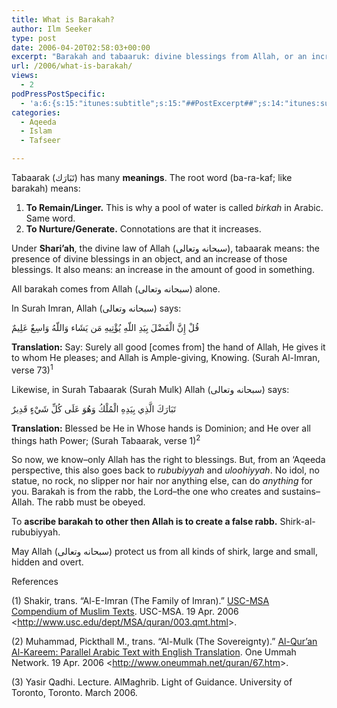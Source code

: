 ```yaml
---
title: What is Barakah?
author: Ilm Seeker
type: post
date: 2006-04-20T02:58:03+00:00
excerpt: "Barakah and tabaaruk: divine blessings from Allah, or an increase of those blessings.  The only source of barakah is Allah, as stated in the Qur'an."
url: /2006/what-is-barakah/
views:
  - 2
podPressPostSpecific:
  - 'a:6:{s:15:"itunes:subtitle";s:15:"##PostExcerpt##";s:14:"itunes:summary";s:15:"##PostExcerpt##";s:15:"itunes:keywords";s:17:"##WordPressCats##";s:13:"itunes:author";s:10:"##Global##";s:15:"itunes:explicit";s:2:"No";s:12:"itunes:block";s:2:"No";}'
categories:
  - Aqeeda
  - Islam
  - Tafseer

---
```

Tabaarak (تَبَارَك) has many **meanings**. The root word (ba-ra-kaf; like barakah) means:

  1. **To Remain/Linger.** This is why a pool of water is called _birkah_ in Arabic. Same word.
  2. **To Nurture/Generate.** Connotations are that it increases.

Under **Shari&#8217;ah**, the divine law of Allah (سبحانه وتعالى), tabaarak means: the presence of divine blessings in an object, and an increase of those blessings. It also means: an increase in the amount of good in something.

<p class="gem">
  All barakah comes from Allah (سبحانه وتعالى) alone.
</p>

In Surah Imran, Allah (سبحانه وتعالى) says:

<div class="quran">
  قُلْ إِنَّ الْفَضْلَ بِيَدِ اللّهِ يُؤْتِيهِ مَن يَشَاء وَاللّهُ وَاسِعٌ عَلِيمٌ
</div>

**Translation:** Say: Surely all good [comes from] the hand of Allah, He gives it to whom He pleases; and Allah is Ample-giving, Knowing. (Surah Al-Imran, verse 73)<sup>1</sup>

Likewise, in Surah Tabaarak (Surah Mulk) Allah (سبحانه وتعالى) says:

<div class="quran">
  تَبَارَكَ الَّذِي بِيَدِهِ الْمُلْكُ وَهُوَ عَلَى كُلِّ شَيْءٍ قَدِيرٌ
</div>

**Translation:** Blessed be He in Whose hands is Dominion; and He over all things hath Power; (Surah Tabaarak, verse 1)<sup>2</sup>

So now, we know&#8211;<span class="gem">only Allah has the right to blessings</span>. But, from an &#8216;Aqeeda perspective, this also goes back to <dfn title="Allah's right to Lordship; He is the Creator, the Sustainer, the One">rububiyyah</dfn> and <dfn title="Allah's right to be worshipped, alone, with no partner">uloohiyyah</dfn>. No idol, no statue, no rock, no slipper nor hair nor anything else, can do _anything_ for you. Barakah is from the rabb, the Lord&#8211;the one who creates and sustains&#8211;Allah. The rabb must be obeyed.

To **ascribe barakah to other then Allah is to create a false rabb.** Shirk-al-rububiyyah.

May Allah (سبحانه وتعالى) protect us from all kinds of shirk, large and small, hidden and overt.

<div id="referencesTitle">
  References
</div>

<p class="reference">
  (1) Shakir, trans. “Al-E-Imran (The Family of Imran).” <u>USC-MSA Compendium of Muslim Texts</u>. USC-MSA. 19 Apr. 2006 <<a href="http://www.usc.edu/dept/MSA/quran/051.qmt.html" /><a href="http://www.usc.edu/dept/MSA/quran/003.qmt.html">http://www.usc.edu/dept/MSA/quran/003.qmt.html</a>>.
</p>

<p class="reference">
  (2) Muhammad, Pickthall M., trans. “Al-Mulk (The Sovereignty).” <u>Al-Qur’an Al-Kareem: Parallel Arabic Text with English Translation</u>. One Ummah Network. 19 Apr. 2006 <<a href="http://www.oneummah.net/quran/67.htm">http://www.oneummah.net/quran/67.htm</a>>.
</p>

<p class="reference">
  (3) Yasir Qadhi. Lecture. AlMaghrib. Light of Guidance. University of Toronto, Toronto. March 2006.
</p>